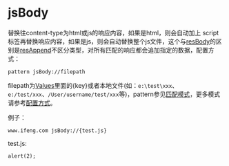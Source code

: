 # jsBody

替换往content-type为html或js的响应内容，如果是html，则会自动加上 script 标签再替换响应内容，如果是js，则会自动替换整个js文件，这个与[resBody](resBody.html)的区别是[resAppend](resBody.html)不区分类型，对所有匹配的响应都会追加指定的数据，配置方式：

	pattern jsBody://filepath
	
filepath为[Values](http://local.whistlejs.com/#values)里面的{key}或者本地文件(如：`e:\test\xxx`、`e:/test/xxx`、`/User/username/test/xxx`等)，pattern参见[匹配模式](../pattern.html)，更多模式请参考[配置方式](../mode.html)。

例子：

	www.ifeng.com jsBody://{test.js}
	
test.js:

	alert(2);
